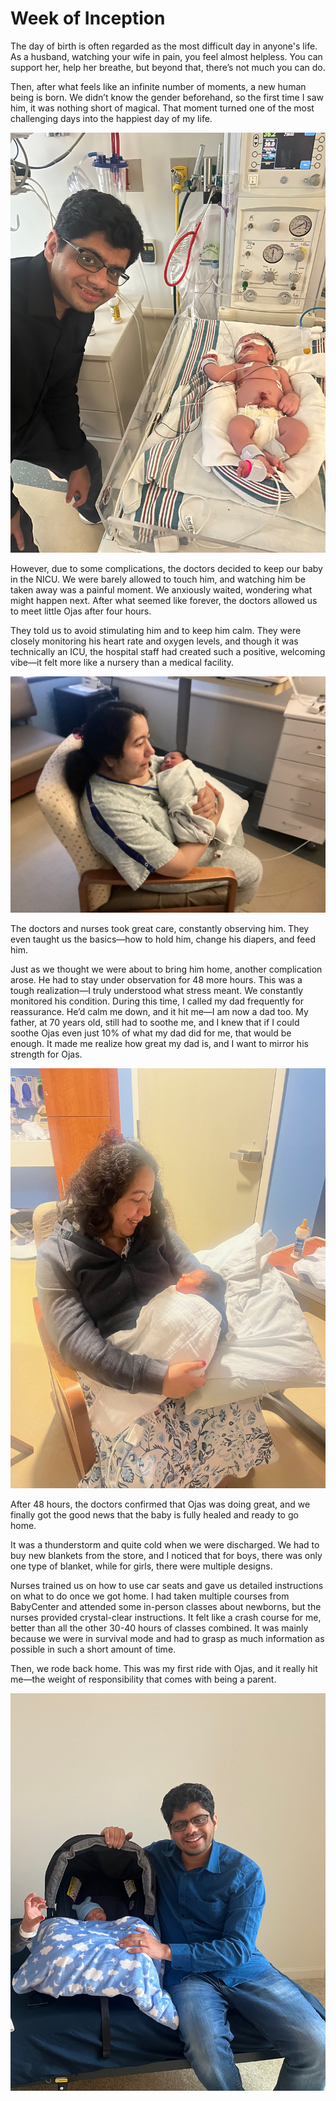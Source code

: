 # Week of Inception

The day of birth is often regarded as the most difficult day in anyone's life. As a husband, watching your wife in pain, you feel almost helpless. You can support her, help her breathe, but beyond that, there’s not much you can do. 

Then, after what feels like an infinite number of moments, a new human being is born. We didn’t know the gender beforehand, so the first time I saw him, it was nothing short of magical. That moment turned one of the most challenging days into the happiest day of my life.

![Ojas in NICU](./images/week1/nicu.jpeg)


However, due to some complications, the doctors decided to keep our baby in the NICU. We were barely allowed to touch him, and watching him be taken away was a painful moment. We anxiously waited, wondering what might happen next. After what seemed like forever, the doctors allowed us to meet little Ojas after four hours.

They told us to avoid stimulating him and to keep him calm. They were closely monitoring his heart rate and oxygen levels, and though it was technically an ICU, the hospital staff had created such a positive, welcoming vibe—it felt more like a nursery than a medical facility.

![Ojas with mom](./images/week1/mom.jpeg)

The doctors and nurses took great care, constantly observing him. They even taught us the basics—how to hold him, change his diapers, and feed him.

Just as we thought we were about to bring him home, another complication arose. He had to stay under observation for 48 more hours. This was a tough realization—I truly understood what stress meant. We constantly monitored his condition. During this time, I called my dad frequently for reassurance. He’d calm me down, and it hit me—I am now a dad too. My father, at 70 years old, still had to soothe me, and I knew that if I could soothe Ojas even just 10% of what my dad did for me, that would be enough. It made me realize how great my dad is, and I want to mirror his strength for Ojas.

![Ojas - ready o go home](./images/week1/discharge.jpeg)


After 48 hours, the doctors confirmed that Ojas was doing great, and we finally got the good news that the baby is fully healed and ready to go home.

It was a thunderstorm and quite cold when we were discharged. We had to buy new blankets from the store, and I noticed that for boys, there was only one type of blanket, while for girls, there were multiple designs.

Nurses trained us on how to use car seats and gave us detailed instructions on what to do once we got home. I had taken multiple courses from BabyCenter and attended some in-person classes about newborns, but the nurses provided crystal-clear instructions. It felt like a crash course for me, better than all the other 30-40 hours of classes combined. It was mainly because we were in survival mode and had to grasp as much information as possible in such a short amount of time.

Then, we rode back home. This was my first ride with Ojas, and it really hit me—the weight of responsibility that comes with being a parent.

![Ojas - home](./images/week1/home.jpeg)
